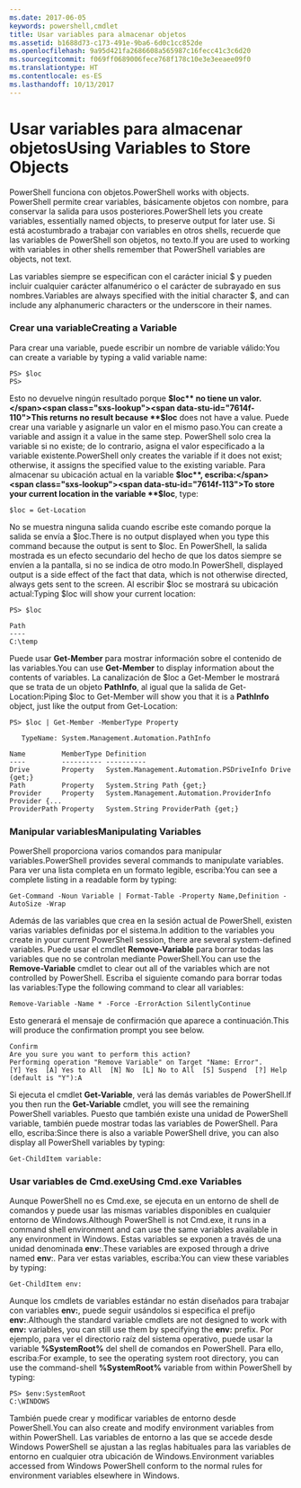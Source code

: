 ```yaml
---
ms.date: 2017-06-05
keywords: powershell,cmdlet
title: Usar variables para almacenar objetos
ms.assetid: b1688d73-c173-491e-9ba6-6d0c1cc852de
ms.openlocfilehash: 9a95d421fa2686608a565987c16fecc41c3c6d20
ms.sourcegitcommit: f069ff0689006fece768f178c10e3e3eeaee09f0
ms.translationtype: HT
ms.contentlocale: es-ES
ms.lasthandoff: 10/13/2017
---
```

# <a name="using-variables-to-store-objects"></a><span data-ttu-id="7614f-103">Usar variables para almacenar objetos</span><span class="sxs-lookup"><span data-stu-id="7614f-103">Using Variables to Store Objects</span></span>
<span data-ttu-id="7614f-104">PowerShell funciona con objetos.</span><span class="sxs-lookup"><span data-stu-id="7614f-104">PowerShell works with objects.</span></span> <span data-ttu-id="7614f-105">PowerShell permite crear variables, básicamente objetos con nombre, para conservar la salida para usos posteriores.</span><span class="sxs-lookup"><span data-stu-id="7614f-105">PowerShell lets you create variables, essentially named objects, to preserve output for later use.</span></span> <span data-ttu-id="7614f-106">Si está acostumbrado a trabajar con variables en otros shells, recuerde que las variables de PowerShell son objetos, no texto.</span><span class="sxs-lookup"><span data-stu-id="7614f-106">If you are used to working with variables in other shells remember that PowerShell variables are objects, not text.</span></span>

<span data-ttu-id="7614f-107">Las variables siempre se especifican con el carácter inicial $ y pueden incluir cualquier carácter alfanumérico o el carácter de subrayado en sus nombres.</span><span class="sxs-lookup"><span data-stu-id="7614f-107">Variables are always specified with the initial character $, and can include any alphanumeric characters or the underscore in their names.</span></span>

### <a name="creating-a-variable"></a><span data-ttu-id="7614f-108">Crear una variable</span><span class="sxs-lookup"><span data-stu-id="7614f-108">Creating a Variable</span></span>
<span data-ttu-id="7614f-109">Para crear una variable, puede escribir un nombre de variable válido:</span><span class="sxs-lookup"><span data-stu-id="7614f-109">You can create a variable by typing a valid variable name:</span></span>

```
PS> $loc
PS>
```

<span data-ttu-id="7614f-110">Esto no devuelve ningún resultado porque **$loc** no tiene un valor.</span><span class="sxs-lookup"><span data-stu-id="7614f-110">This returns no result because **$loc** does not have a value.</span></span> <span data-ttu-id="7614f-111">Puede crear una variable y asignarle un valor en el mismo paso.</span><span class="sxs-lookup"><span data-stu-id="7614f-111">You can create a variable and assign it a value in the same step.</span></span> <span data-ttu-id="7614f-112">PowerShell solo crea la variable si no existe; de lo contrario, asigna el valor especificado a la variable existente.</span><span class="sxs-lookup"><span data-stu-id="7614f-112">PowerShell only creates the variable if it does not exist; otherwise, it assigns the specified value to the existing variable.</span></span> <span data-ttu-id="7614f-113">Para almacenar su ubicación actual en la variable **$loc**, escriba:</span><span class="sxs-lookup"><span data-stu-id="7614f-113">To store your current location in the variable **$loc**, type:</span></span>

```
$loc = Get-Location
```

<span data-ttu-id="7614f-114">No se muestra ninguna salida cuando escribe este comando porque la salida se envía a $loc.</span><span class="sxs-lookup"><span data-stu-id="7614f-114">There is no output displayed when you type this command because the output is sent to $loc.</span></span> <span data-ttu-id="7614f-115">En PowerShell, la salida mostrada es un efecto secundario del hecho de que los datos siempre se envíen a la pantalla, si no se indica de otro modo.</span><span class="sxs-lookup"><span data-stu-id="7614f-115">In PowerShell, displayed output is a side effect of the fact that data, which is not otherwise directed, always gets sent to the screen.</span></span> <span data-ttu-id="7614f-116">Al escribir $loc se mostrará su ubicación actual:</span><span class="sxs-lookup"><span data-stu-id="7614f-116">Typing $loc will show your current location:</span></span>

```
PS> $loc

Path
----
C:\temp
```

<span data-ttu-id="7614f-117">Puede usar **Get-Member** para mostrar información sobre el contenido de las variables.</span><span class="sxs-lookup"><span data-stu-id="7614f-117">You can use **Get-Member** to display information about the contents of variables.</span></span> <span data-ttu-id="7614f-118">La canalización de $loc a Get-Member le mostrará que se trata de un objeto **PathInfo**, al igual que la salida de Get-Location:</span><span class="sxs-lookup"><span data-stu-id="7614f-118">Piping $loc to Get-Member will show you that it is a **PathInfo** object, just like the output from Get-Location:</span></span>

```
PS> $loc | Get-Member -MemberType Property

   TypeName: System.Management.Automation.PathInfo

Name         MemberType Definition
----         ---------- ----------
Drive        Property   System.Management.Automation.PSDriveInfo Drive {get;}
Path         Property   System.String Path {get;}
Provider     Property   System.Management.Automation.ProviderInfo Provider {...
ProviderPath Property   System.String ProviderPath {get;}
```

### <a name="manipulating-variables"></a><span data-ttu-id="7614f-119">Manipular variables</span><span class="sxs-lookup"><span data-stu-id="7614f-119">Manipulating Variables</span></span>
<span data-ttu-id="7614f-120">PowerShell proporciona varios comandos para manipular variables.</span><span class="sxs-lookup"><span data-stu-id="7614f-120">PowerShell provides several commands to manipulate variables.</span></span> <span data-ttu-id="7614f-121">Para ver una lista completa en un formato legible, escriba:</span><span class="sxs-lookup"><span data-stu-id="7614f-121">You can see a complete listing in a readable form by typing:</span></span>

```
Get-Command -Noun Variable | Format-Table -Property Name,Definition -AutoSize -Wrap
```

<span data-ttu-id="7614f-122">Además de las variables que crea en la sesión actual de PowerShell, existen varias variables definidas por el sistema.</span><span class="sxs-lookup"><span data-stu-id="7614f-122">In addition to the variables you create in your current PowerShell session, there are several system-defined variables.</span></span> <span data-ttu-id="7614f-123">Puede usar el cmdlet **Remove-Variable** para borrar todas las variables que no se controlan mediante PowerShell.</span><span class="sxs-lookup"><span data-stu-id="7614f-123">You can use the **Remove-Variable** cmdlet to clear out all of the variables which are not controlled by PowerShell.</span></span> <span data-ttu-id="7614f-124">Escriba el siguiente comando para borrar todas las variables:</span><span class="sxs-lookup"><span data-stu-id="7614f-124">Type the following command to clear all variables:</span></span>

```
Remove-Variable -Name * -Force -ErrorAction SilentlyContinue
```

<span data-ttu-id="7614f-125">Esto generará el mensaje de confirmación que aparece a continuación.</span><span class="sxs-lookup"><span data-stu-id="7614f-125">This will produce the confirmation prompt you see below.</span></span>

```
Confirm
Are you sure you want to perform this action?
Performing operation "Remove Variable" on Target "Name: Error".
[Y] Yes  [A] Yes to All  [N] No  [L] No to All  [S] Suspend  [?] Help
(default is "Y"):A
```

<span data-ttu-id="7614f-126">Si ejecuta el cmdlet **Get-Variable**, verá las demás variables de PowerShell.</span><span class="sxs-lookup"><span data-stu-id="7614f-126">If you then run the **Get-Variable** cmdlet, you will see the remaining PowerShell variables.</span></span> <span data-ttu-id="7614f-127">Puesto que también existe una unidad de PowerShell variable, también puede mostrar todas las variables de PowerShell. Para ello, escriba:</span><span class="sxs-lookup"><span data-stu-id="7614f-127">Since there is also a variable PowerShell drive, you can also display all PowerShell variables by typing:</span></span>

```
Get-ChildItem variable:
```

### <a name="using-cmdexe-variables"></a><span data-ttu-id="7614f-128">Usar variables de Cmd.exe</span><span class="sxs-lookup"><span data-stu-id="7614f-128">Using Cmd.exe Variables</span></span>
<span data-ttu-id="7614f-129">Aunque PowerShell no es Cmd.exe, se ejecuta en un entorno de shell de comandos y puede usar las mismas variables disponibles en cualquier entorno de Windows.</span><span class="sxs-lookup"><span data-stu-id="7614f-129">Although PowerShell is not Cmd.exe, it runs in a command shell environment and can use the same variables available in any environment in Windows.</span></span> <span data-ttu-id="7614f-130">Estas variables se exponen a través de una unidad denominada **env**:.</span><span class="sxs-lookup"><span data-stu-id="7614f-130">These variables are exposed through a drive named **env**:.</span></span> <span data-ttu-id="7614f-131">Para ver estas variables, escriba:</span><span class="sxs-lookup"><span data-stu-id="7614f-131">You can view these variables by typing:</span></span>

```
Get-ChildItem env:
```

<span data-ttu-id="7614f-132">Aunque los cmdlets de variables estándar no están diseñados para trabajar con variables **env:**, puede seguir usándolos si especifica el prefijo **env:**.</span><span class="sxs-lookup"><span data-stu-id="7614f-132">Although the standard variable cmdlets are not designed to work with **env:** variables, you can still use them by specifying the **env:** prefix.</span></span> <span data-ttu-id="7614f-133">Por ejemplo, para ver el directorio raíz del sistema operativo, puede usar la variable **%SystemRoot%** del shell de comandos en PowerShell. Para ello, escriba:</span><span class="sxs-lookup"><span data-stu-id="7614f-133">For example, to see the operating system root directory, you can use the command-shell **%SystemRoot%** variable from within PowerShell by typing:</span></span>

```
PS> $env:SystemRoot
C:\WINDOWS
```

<span data-ttu-id="7614f-134">También puede crear y modificar variables de entorno desde PowerShell.</span><span class="sxs-lookup"><span data-stu-id="7614f-134">You can also create and modify environment variables from within PowerShell.</span></span> <span data-ttu-id="7614f-135">Las variables de entorno a las que se accede desde Windows PowerShell se ajustan a las reglas habituales para las variables de entorno en cualquier otra ubicación de Windows.</span><span class="sxs-lookup"><span data-stu-id="7614f-135">Environment variables accessed from Windows PowerShell conform to the normal rules for environment variables elsewhere in Windows.</span></span>

